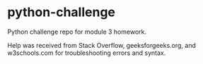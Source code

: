 # python-challenge
Python challenge repo for module 3 homework.

Help was received from Stack Overflow, geeksforgeeks.org, and w3schools.com for troubleshooting errors and syntax. 
